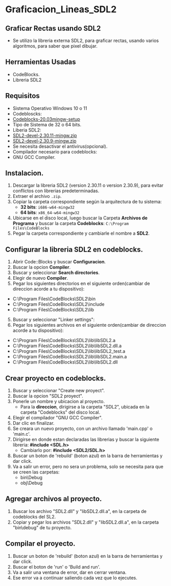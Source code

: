 # Graficacion_Lineas_SDL2

## Graficar Rectas usando SDL2
- Se utilizo la libreria externa SDL2, para graficar rectas, usando varios algoritmos, para saber que pixel dibujar.

## Herramientas Usadas
- CodeBlocks.
- Libreria SDL2

## Requisitos
- Sistema Operativo Windows 10 o 11
- Codebloscks:
 - [Codeblocks-20.03mingw-setup](https://www.codeblocks.org/downloads/binaries/)
- Tipo de Sistema de 32 o 64 bits.
- Liberia SDL2:
 - [SDL2-devel-2.30.11-mingw.zip](https://github.com/libsdl-org/SDL/releases/tag/release-2.30.11)
 - [SDL2-devel-2.30.9-mingw.zip](https://github.com/libsdl-org/SDL/releases/tag/release-2.30.9)
- Se necesita desactivar el antivirus(opcional).
- Compilador necesario para codeblocks:
 - GNU GCC Compiler.
  
## Instalacion.
1. Descargar la libreria SDL2 (version 2.30.11 o version 2.30.9), para evitar conflictos con librerias predeterminadas.
2. Extraer el archivo `.zip`.
3. Copiar la carpeta correspondiente según la arquitectura de tu sistema:
   - **32 bits**: `i686-w64-mingw32`
   - **64 bits**: `x86_64-w64-mingw32`
4. Ubicarse en el disco local, luego buscar la Carpeta **Archivos de Programa** y buscar la carpeta **Codeblocks**: `C:\Program Files\CodeBlocks`
5. Pegar la carpeta correspondiente y cambiarle el nombre a **SDL2**.

## Configurar la libreria SDL2 en codeblocks.

1. Abrir Code::Blocks y buscar **Configuracion**.
2. Buscar la opcion **Compiler**.
3. Buscar y seleccionar **Search directories**.
4. Elegir de nuevo **Compiler**.
5. Pegar los siguientes directorios en el siguiente orden(cambiar de direccion acorde a tu dispositivo):
 - C:\Program Files\CodeBlocks\SDL2\bin
 - C:\Program Files\CodeBlocks\SDL2\include
 - C:\Program Files\CodeBlocks\SDL2\lib
5. Buscar y seleccionar "Linker settings":
6. Pegar los siguientes archivos en el siguiente orden(cambiar de direccion acorde a tu dispositivo):
 - C:\Program Files\CodeBlocks\SDL2\lib\libSDL2.a
 - C:\Program Files\CodeBlocks\SDL2\lib\libSDL2.dll.a
 - C:\Program Files\CodeBlocks\SDL2\lib\libSDL2_test.a
 - C:\Program Files\CodeBlocks\SDL2\lib\libSDL2.main.a
 - C:\Program Files\CodeBlocks\SDL2\lib\libSDL2.dll

## Crear proyecto en codeblocks.
1. Buscar y seleccionar "Create new proyect".
2. Buscar la opcion "SDL2 proyect".
3. Ponerle un nombre y ubicacion al proyecto.
   - Para la **direccion**, dirigirse a la carpeta "SDL2", ubicada en la carpeta "Codeblocks" del disco local.
4. Elegir el compilador "GNU GCC Compiler".
5. Dar clic en finalizar.
6. Se creara un nuevo proyecto, con un archivo llamado 'main.cpp' o 'main.c'.
7. Dirigirse en donde estan declaradas las librerias y buscar la siguiente libreria:
   **#include <SDL.h>**
   - Cambiarlo por: **#include <SDL2/SDL.h>**
9. Buscar un boton de 'rebuild' (boton azul) en la barra de herramientas y dar click.
10. Va a salir un error, pero no sera un problema, solo se necesita para que se creen las carpetas:
    - bin\Debug
    - obj\Debug
    
## Agregar archivos al proyecto.
1. Buscar los archivo "SDL2.dll" y "libSDL2.dll.a", en la carpeta de codeblocks del SL2.
2. Copiar y pegar los archivos "SDL2.dll" y "libSDL2.dll.a", en la carpeta "bin\debug" de tu proyecto.
## Compilar el proyecto.
1. Buscar un boton de 'rebuild' (boton azul) en la barra de herramientas y dar click.
2. Buscar el boton de 'run' o 'Build and run'.
3. Va a salir una ventana de error, dar en cerrar ventana.
4. Ese error va a continuar saliendo cada vez que lo ejecutes.

